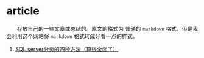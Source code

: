 # article

&emsp;&emsp;存放自己的一些文章或总结的。原文的格式为 普通的 `markdown` 格式，但是我会利用这个网站将 `markdown` 格式转成好看一点的样式。

 1. [SQL server分页的四种方法（算很全面了）](./src/1-SQLServer分页的四种方法（算很全面了）.md)


